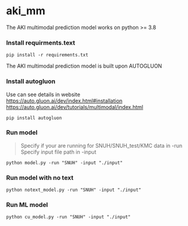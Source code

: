 # aki_mm

The AKI multimodal prediction model works on python >= 3.8

### Install requirments.text
```
pip install -r requirements.txt
```


The AKI multimodal prediction model is built upon AUTOGLUON

### Install autogluon
Use can see details in website 
https://auto.gluon.ai/dev/index.html#installation
https://auto.gluon.ai/dev/tutorials/multimodal/index.html
```
pip install autogluon 
```

### Run model
> Specify if your are running for SNUH/SNUH_test/KMC data in -run
> Specify input file path in -input 
```
python model.py -run "SNUH" -input "./input"
```

### Run model with no text
```
python notext_model.py -run "SNUH" -input "./input"
```

### Run ML model 
```
python cu_model.py -run "SNUH" -input "./input"
```
